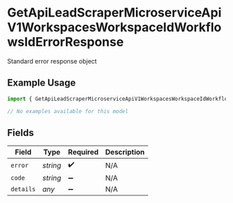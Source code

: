 # GetApiLeadScraperMicroserviceApiV1WorkspacesWorkspaceIdWorkflowsIdErrorResponse

Standard error response object

## Example Usage

```typescript
import { GetApiLeadScraperMicroserviceApiV1WorkspacesWorkspaceIdWorkflowsIdErrorResponse } from "oppulence-backend-sdk/models/errors";

// No examples available for this model
```

## Fields

| Field              | Type               | Required           | Description        |
| ------------------ | ------------------ | ------------------ | ------------------ |
| `error`            | *string*           | :heavy_check_mark: | N/A                |
| `code`             | *string*           | :heavy_minus_sign: | N/A                |
| `details`          | *any*              | :heavy_minus_sign: | N/A                |